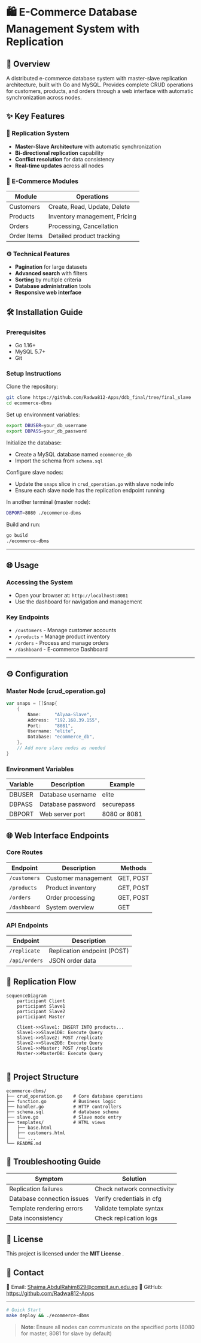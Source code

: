 # 🛍️ E-Commerce Database Management System with Replication

## 📌 Overview

A distributed e-commerce database system with master-slave replication architecture, built with Go and MySQL. Provides complete CRUD operations for customers, products, and orders through a web interface with automatic synchronization across nodes.

## ✨ Key Features

### 🔄 Replication System

- **Master-Slave Architecture** with automatic synchronization
- **Bi-directional replication** capability
- **Conflict resolution** for data consistency
- **Real-time updates** across all nodes

### 🛒 E-Commerce Modules

| Module      | Operations                    |
| ----------- | ----------------------------- |
| Customers   | Create, Read, Update, Delete  |
| Products    | Inventory management, Pricing |
| Orders      | Processing, Cancellation      |
| Order Items | Detailed product tracking     |

### ⚙️ Technical Features

- **Pagination** for large datasets
- **Advanced search** with filters
- **Sorting** by multiple criteria
- **Database administration** tools
- **Responsive web interface**

## 🛠️ Installation Guide

### Prerequisites

- Go 1.16+
- MySQL 5.7+
- Git

### Setup Instructions


Clone the repository:

```bash
git clone https://github.com/Radwa812-Apps/ddb_final/tree/final_slave
cd ecommerce-dbms
```

Set up environment variables:

```bash
export DBUSER=your_db_username
export DBPASS=your_db_password
```

Initialize the database:

- Create a MySQL database named `ecommerce_db`
- Import the schema from `schema.sql`

Configure slave nodes:

- Update the `snaps` slice in `crud_operation.go` with slave node info
- Ensure each slave node has the replication endpoint running

In another terminal (master node):

```bash
DBPORT=8080 ./ecommerce-dbms
```

Build and run:

```bash
go build
./ecommerce-dbms
```
---

## 🌐 Usage

### Accessing the System

- Open your browser at: `http://localhost:8081`
- Use the dashboard for navigation and management

### Key Endpoints

- `/customers` - Manage customer accounts
- `/products` - Manage product inventory
- `/orders` - Process and manage orders
- `/dashboard` - E-commerce Dashboard

---

## ⚙️ Configuration

### Master Node (crud_operation.go)

```go
var snaps = []Snap{
    {
        Name:     "Alyaa-Slave", 
        Address:  "192.168.39.155",
        Port:     "8081",
        Username: "elite",
        Database: "ecommerce_db",
    },
    // Add more slave nodes as needed
}
```

### Environment Variables

| Variable | Description       | Example      |
| -------- | ----------------- | ------------ |
| DBUSER   | Database username | elite        |
| DBPASS   | Database password | securepass   |
| DBPORT   | Web server port   | 8080 or 8081 |

## 🌐 Web Interface Endpoints

### Core Routes

| Endpoint       | Description         | Methods   |
| -------------- | ------------------- | --------- |
| `/customers` | Customer management | GET, POST |
| `/products`  | Product inventory   | GET, POST |
| `/orders`    | Order processing    | GET, POST |
| `/dashboard` | System overview     | GET       |

### API Endpoints

| Endpoint        | Description                 |
| --------------- | --------------------------- |
| `/replicate`  | Replication endpoint (POST) |
| `/api/orders` | JSON order data             |

## 🔄 Replication Flow

```mermaid
sequenceDiagram
    participant Client
    participant Slave1
    participant Slave2
    participant Master

    Client->>Slave1: INSERT INTO products...
    Slave1->>Slave1DB: Execute Query 
    Slave1->>Slave2: POST /replicate
    Slave2->>Slave2DB: Execute Query
    Slave1->>Master: POST /replicate 
    Master->>MasterDB: Execute Query
  
```

## 📂 Project Structure

```
ecommerce-dbms/
├── crud_operation.go    # Core database operations
├── function.go          # Business logic
├── handler.go           # HTTP controllers  
├── schema.sql           # database schema
├── slave.go             # Slave node entry
├── templates/           # HTML views
│   ├── base.html
│   ├── customers.html
│   └── ...
└── README.md
```

## 🐛 Troubleshooting Guide

| Symptom                    | Solution                   |
| -------------------------- | -------------------------- |
| Replication failures       | Check network connectivity |
| Database connection issues | Verify credentials in cfg  |
| Template rendering errors  | Validate template syntax   |
| Data inconsistency         | Check replication logs     |

## 📜 License

This project is licensed under the  **MIT License** .

## 📧 Contact

📧 Email: Shaima.AbdulRahim829@compit.aun.edu.eg
🔗 GitHub: https://github.com/Radwa812-Apps

---

```bash
# Quick Start
make deploy && ./ecommerce-dbms
```

> **Note**: Ensure all nodes can communicate on the specified ports (8080 for master, 8081 for slave by default)
